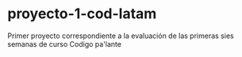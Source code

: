 # proyecto-1-cod-latam
Primer proyecto correspondiente a la evaluación de las primeras sies semanas de curso Codigo pa'lante
